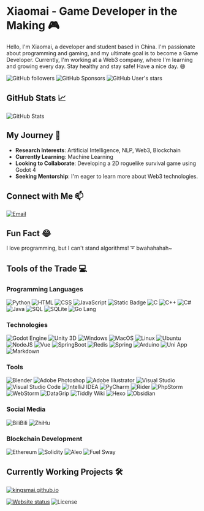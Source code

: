 <!--
**Kingsmai/Kingsmai** is a ✨ _special_ ✨ repository because its `README.md` (this file) appears on your GitHub profile.

Here are some ideas to get you started:

- 🔭 I’m currently working on ...
- 🌱 I’m currently learning ...
- 👯 I’m looking to collaborate on ...
- 🤔 I’m looking for help with ...
- 💬 Ask me about ...
- 📫 How to reach me: ...
- 😄 Pronouns: ...
- ⚡ Fun fact: ...
  -->
  
# Xiaomai - Game Developer in the Making :video_game:

Hello, I'm Xiaomai, a developer and student based in China. I'm passionate about programming and gaming, and my ultimate goal is to become a Game Developer. Currently, I'm working at a Web3 company, where I'm learning and growing every day. Stay healthy and stay safe! Have a nice day. :smile:

![GitHub followers](https://img.shields.io/github/followers/Kingsmai?style=social)
![GitHub Sponsors](https://img.shields.io/github/sponsors/Kingsmai?style=social)
![GitHub User's stars](https://img.shields.io/github/stars/Kingsmai?style=social)

## GitHub Stats :chart_with_upwards_trend:

![GitHub Stats](https://github-readme-stats.vercel.app/api?username=Kingsmai&show_icons=true&theme=tokyonight)

## My Journey :rocket:

- **Research Interests**: Artificial Intelligence, NLP, Web3, Blockchain
- **Currently Learning**: Machine Learning
- **Looking to Collaborate**: Developing a 2D roguelike survival game using Godot 4
- **Seeking Mentorship**: I'm eager to learn more about Web3 technologies.

## Connect with Me :mailbox:

[![Email](https://img.shields.io/badge/Email-xsbugh%40gmail.com-red?style=for-the-badge&logo=gmail)](mailto:xsbugh@gmail.com)

## Fun Fact :joy:

I love programming, but I can't stand algorithms! :curly_loop: bwahahahah~

## Tools of the Trade :computer:

### Programming Languages

![Python](https://img.shields.io/badge/Python-000?logo=Python&style=for-the-badge)
![HTML](https://img.shields.io/badge/HTML-000?style=for-the-badge&logo=HTML5)
![CSS](https://img.shields.io/badge/CSS-000?style=for-the-badge&logo=CSS3)
![JavaScript](https://img.shields.io/badge/JavaScript-000?logo=JavaScript&style=for-the-badge)
![Static Badge](https://img.shields.io/badge/PHP-000?style=for-the-badge&logo=PHP)
![C](https://img.shields.io/badge/C-000?logo=C&style=for-the-badge)
![C++](https://img.shields.io/badge/C%2B%2B-000?logo=C%2B%2B&style=for-the-badge)
![C#](https://img.shields.io/badge/C%23-000?logo=C%23&style=for-the-badge)
![Java](https://img.shields.io/badge/Java-000?logo=Java&style=for-the-badge)
![SQL](https://img.shields.io/badge/SQL-000?style=for-the-badge&logo=MySQL)
![SQLite](https://img.shields.io/badge/SQLite-000?style=for-the-badge&logo=SQLite)
![Go Lang](https://img.shields.io/badge/Go%20Lang-000?style=for-the-badge&logo=Go)

### Technologies

![Godot Engine](https://img.shields.io/badge/Godot-000?style=for-the-badge&logo=GodotEngine)
![Unity 3D](https://img.shields.io/badge/Unity%203D-000?style=for-the-badge&logo=Unity)
![Windows](https://img.shields.io/badge/Windows-000?style=for-the-badge&logo=Windows)
![MacOS](https://img.shields.io/badge/MacOS-000?style=for-the-badge&logo=MacOS)
![Linux](https://img.shields.io/badge/Linux-000?style=for-the-badge&logo=Linux)
![Ubuntu](https://img.shields.io/badge/Ubuntu-000?style=for-the-badge&logo=Ubuntu)
![NodeJS](https://img.shields.io/badge/NodeJS-000?style=for-the-badge&logo=Node.JS)
![Vue](https://img.shields.io/badge/Vue-000?style=for-the-badge&logo=Vue.js)
![SpringBoot](https://img.shields.io/badge/SpringBoot-000?style=for-the-badge&logo=SpringBoot)
![Redis](https://img.shields.io/badge/Redis-000?style=for-the-badge&logo=Redis)
![Spring](https://img.shields.io/badge/Spring-000?style=for-the-badge&logo=Spring)
![Arduino](https://img.shields.io/badge/Arduino-000?style=for-the-badge&logo=Arduino)
![Uni App](https://img.shields.io/badge/UniApp-000?style=for-the-badge&logo=UniApp)
![Markdown](https://img.shields.io/badge/Markdown-000?style=for-the-badge&logo=Markdown)

### Tools

![Blender](https://img.shields.io/badge/Blender-000?style=for-the-badge&logo=Blender)
![Adobe Photoshop](https://img.shields.io/badge/Photoshop-000?style=for-the-badge&logo=Adobe%20Photoshop)
![Adobe Illustrator](https://img.shields.io/badge/Illustrator-000?style=for-the-badge&logo=Adobe%20Illustrator)
![Visual Studio](https://img.shields.io/badge/Visual%20Studio-000?style=for-the-badge&logo=Visual%20Studio)
![Visual Studio Code](https://img.shields.io/badge/Visual%20Studio%20Code-000?style=for-the-badge&logo=Visual%20Studio%20Code)
![IntelliJ IDEA](https://img.shields.io/badge/Idea-000?style=for-the-badge&logo=IntelliJ%20IDEA)
![PyCharm](https://img.shields.io/badge/PyCharm-000?style=for-the-badge&logo=PyCharm)
![Rider](https://img.shields.io/badge/Rider-000?style=for-the-badge&logo=Rider)
![PhpStorm](https://img.shields.io/badge/PhpStorm-000?style=for-the-badge&logo=PhpStorm)
![WebStorm](https://img.shields.io/badge/WebStorm-000?style=for-the-badge&logo=WebStorm)
![DataGrip](https://img.shields.io/badge/DataGrip-000?style=for-the-badge&logo=DataGrip)
![Tiddly Wiki](https://img.shields.io/badge/Tiddly%20Wiki-000?style=for-the-badge&logo=Wikipedia)
![Hexo](https://img.shields.io/badge/Hexo-000?style=for-the-badge&logo=Hexo)
![Obsidian](https://img.shields.io/badge/Obsidian-000?style=for-the-badge&logo=Obsidian)

### Social Media

![BiliBili](https://img.shields.io/badge/BiliBili-000?style=for-the-badge&logo=BiliBili)
![ZhiHu](https://img.shields.io/badge/ZhiHu-000?style=for-the-badge&logo=ZhiHu)

### Blockchain Development

![Ethereum](https://img.shields.io/badge/Ethereum-000?style=for-the-badge&logo=Ethereum)
![Solidity](https://img.shields.io/badge/Solidity-000?style=for-the-badge&logo=Solidity)
![Aleo](https://img.shields.io/badge/Aleo-000?style=for-the-badge&logo=Aleo)
![Fuel Sway](https://img.shields.io/badge/Fuel%20Sway-000?style=for-the-badge&logo=Fuel)

## Currently Working Projects :hammer_and_wrench:

[![kingsmai.github.io](https://github-readme-stats.vercel.app/api/pin/?username=kingsmai&repo=kingsmai.github.io&theme=tokyonight)](https://github.com/Kingsmai/kingsmai.github.io)

[![Website status](https://img.shields.io/website?style=for-the-badge&up_message=online&url=https%3A%2F%2Fkingsmai.github.io)](https://kingsmai.github.io)
![License](https://img.shields.io/github/license/kingsmai/kingsmai.github.io?style=for-the-badge)
